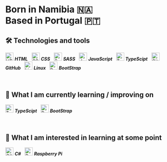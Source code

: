 # Born in Namibia 🇳🇦 <br> Based in Portugal 🇵🇹

## 🛠  Technologies and tools

<img src="https://cdn-icons-png.flaticon.com/512/1051/1051277.png" alt="HTML logo" title="HTML" height="25" /> ***HTML***
&nbsp;
<img src="https://cdn-icons-png.flaticon.com/512/732/732190.png" alt="CSS logo" title="CSS" height="25" /> ***CSS***
&nbsp;
<img src="https://cdn-icons-png.flaticon.com/512/5968/5968358.png" alt="Sass logo" title="Sass" height="25" /> ***SASS***
&nbsp;
<img src="https://cdn-icons-png.flaticon.com/512/5968/5968292.png" alt="Javascript logo" title="JavaScript" height="25" /> ***JavaScript***
&nbsp;
<img src="https://cdn-icons-png.flaticon.com/512/5968/5968381.png" alt="TypeScipt logo" title="TypeScipt" height="25" /> ***TypeScipt***
&nbsp;
<img src="https://cdn-icons-png.flaticon.com/512/733/733553.png" alt="GitHub logo" title="GitHub" height="25" /> ***GitHub***
&nbsp;
<img src="https://cdn-icons-png.flaticon.com/512/6124/6124995.png" alt="Linux logo" title="Linux" height="25" /> ***Linux***
&nbsp;
<img src="https://cdn-icons-png.flaticon.com/512/5968/5968672.png" alt="BootStrap logo" title="BootStrap" height="25" /> ***BootStrap***
&nbsp;
<br/>
<br/>
<br/>

## 📖  What I am currently learning / improving on

<img src="https://cdn-icons-png.flaticon.com/512/5968/5968381.png" alt="TypeScipt logo" title="TypeScipt" height="25" /> ***TypeScipt***
&nbsp;
<img src="https://cdn-icons-png.flaticon.com/512/5968/5968672.png" alt="BootStrap logo" title="BootStrap" height="25" /> ***BootStrap***
&nbsp;
<br/>
<br/>
<br/>

## 👾  What I am interested in learning at some point

<img src="https://cdn-icons-png.flaticon.com/512/6132/6132221.png" alt="C# logo" title="C#" height="25" /> ***C#***
&nbsp;
<img src="https://cdn-icons-png.flaticon.com/512/5969/5969184.png" alt="Raspberry Pi logo" title="Raspberry Pi" height="25" /> ***Raspberry Pi***
&nbsp;
